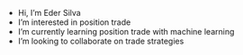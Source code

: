 - Hi, I’m Eder Silva
- I’m interested in position trade
- I’m currently learning position trade with machine learning
- I’m looking to collaborate on trade strategies
